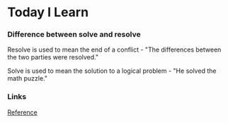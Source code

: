 # Today I Learn

### Difference between solve and resolve

Resolve is used to mean the end of a conflict - "The differences between the two parties were resolved."

Solve is used to mean the solution to a logical problem - "He solved the math puzzle."

### Links

[Reference](https://english.stackexchange.com/questions/14323/whats-the-difference-between-resolve-and-solve)
